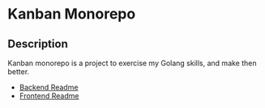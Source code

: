 # Kanban Monorepo

## Description
Kanban monorepo is a project to exercise my Golang skills, and make then better.

- [Backend Readme](https://github.com/OscarSilvaOfficial/kanban-monorepo/backend/README.md)
- [Frontend Readme](https://github.com/OscarSilvaOfficial/kanban-monorepo/frontend/README.md)
